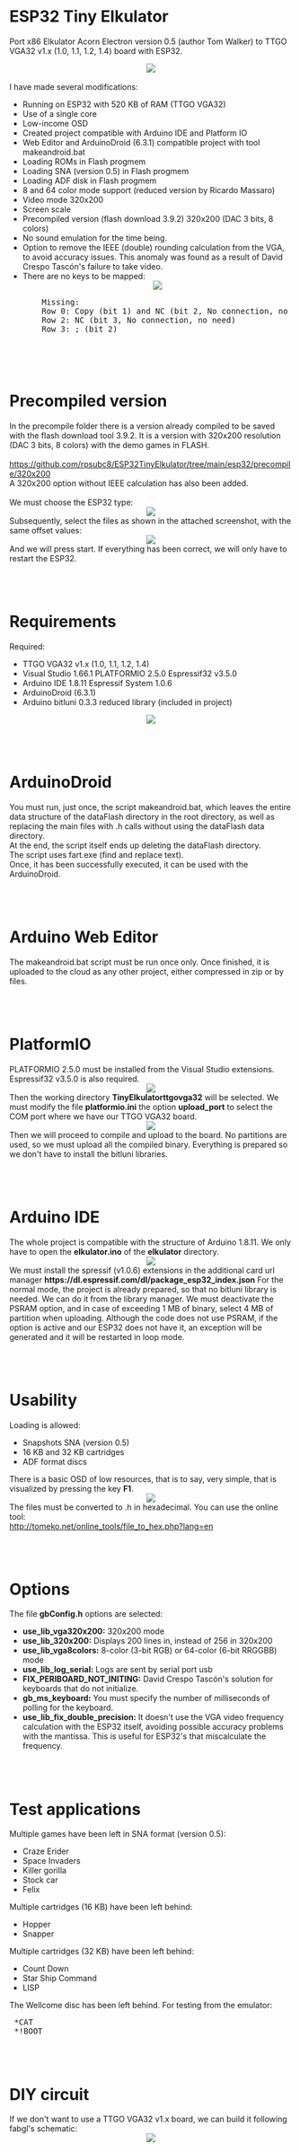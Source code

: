 # ESP32 Tiny Elkulator
Port x86 Elkulator Acorn Electron version 0.5 (author Tom Walker) to TTGO VGA32 v1.x (1.0, 1.1, 1.2, 1.4) board with ESP32.
<center><img src='preview/elkulatorpreview.gif'></center>
<br>
I have made several modifications:
<ul>
 <li>Running on ESP32 with 520 KB of RAM (TTGO VGA32)</li>
 <li>Use of a single core</li>
 <li>Low-income OSD</li>
 <li>Created project compatible with Arduino IDE and Platform IO</li>
 <li>Web Editor and ArduinoDroid (6.3.1) compatible project with tool makeandroid.bat</li>
 <li>Loading ROMs in Flash progmem</li>
 <li>Loading SNA (version 0.5) in Flash progmem</li>
 <li>Loading ADF disk in Flash progmem</li>
 <li>8 and 64 color mode support (reduced version by Ricardo Massaro)</li>
 <li>Video mode 320x200</li>
 <li>Screen scale</li>
 <li>Precompiled version (flash download 3.9.2) 320x200 (DAC 3 bits, 8 colors)</li>
 <li>No sound emulation for the time being.</li>
 <li>Option to remove the IEEE (double) rounding calculation from the VGA, to avoid accuracy issues. This anomaly was found as a result of David Crespo Tascón's failure to take video.</li>
 <li>
   There are no keys to be mapped:
   <center><img src='preview/keymatrix.gif'></center>
   <pre>
    Missing:
    Row 0: Copy (bit 1) and NC (bit 2, No connection, no need)
    Row 2: NC (bit 3, No connection, no need)
    Row 3: ; (bit 2)    
   </pre>  
 </li> 
</ul>


<br><br>
<h1>Precompiled version</h1>
In the precompile folder there is a version already compiled to be saved with the flash download tool 3.9.2. It is a version with 320x200 resolution (DAC 3 bits, 8 colors) with the demo games in FLASH.<br><br>
<a href='https://github.com/rpsubc8/ESP32TinyElkulator/tree/main/esp32/precompile/320x200'>https://github.com/rpsubc8/ESP32TinyElkulator/tree/main/esp32/precompile/320x200</a>
<br>
A 320x200 option without IEEE calculation has also been added.
<br><br>
We must choose the ESP32 type:
<center><img src='preview/flash00.gif'></center>
Subsequently, select the files as shown in the attached screenshot, with the same offset values:
<center><img src='preview/flash01.gif'></center>
And we will press start. If everything has been correct, we will only have to restart the ESP32.



<br><br>
<h1>Requirements</h1>
Required:
 <ul>
  <li>TTGO VGA32 v1.x (1.0, 1.1, 1.2, 1.4)</li>
  <li>Visual Studio 1.66.1 PLATFORMIO 2.5.0 Espressif32 v3.5.0</li>
  <li>Arduino IDE 1.8.11 Espressif System 1.0.6</li>
  <li>ArduinoDroid (6.3.1)</li>
  <li>Arduino bitluni 0.3.3 reduced library (included in project)</li>
 </ul>
<center><img src='preview/ttgovga32v12.jpg'></center>


<br><br>
<h1>ArduinoDroid</h1>
You must run, just once, the script makeandroid.bat, which leaves the entire data structure of the dataFlash directory in the root directory, as well as replacing the main files with .h calls without using the dataFlash data directory.<br>
At the end, the script itself ends up deleting the dataFlash directory.<br>
The script uses fart.exe (find and replace text).<br>
Once, it has been successfully executed, it can be used with the ArduinoDroid.


<br><br>
<h1>Arduino Web Editor</h1>
The makeandroid.bat script must be run once only. Once finished, it is uploaded to the cloud as any other project, either compressed in zip or by files.


<br><br>
<h1>PlatformIO</h1>
PLATFORMIO 2.5.0 must be installed from the Visual Studio extensions. Espressif32 v3.5.0 is also required. 
<center><img src='preview/previewPlatformIOinstall.gif'></center>
Then the working directory <b>TinyElkulatorttgovga32</b> will be selected.
We must modify the file <b>platformio.ini</b> the option <b>upload_port</b> to select the COM port where we have our TTGO VGA32 board.
<center><img src='preview/previewPlatformIO.gif'></center>
Then we will proceed to compile and upload to the board. No partitions are used, so we must upload all the compiled binary.
Everything is prepared so we don't have to install the bitluni libraries.



<br><br>
<h1>Arduino IDE</h1>
The whole project is compatible with the structure of Arduino 1.8.11.
We only have to open the <b>elkulator.ino</b> of the <b>elkulator</b> directory.
<center><img src='preview/previewArduinoIDEpreferences.gif'></center>
We must install the spressif (v1.0.6) extensions in the additional card url manager <b>https://dl.espressif.com/dl/package_esp32_index.json</b>
For the normal mode, the project is already prepared, so that no bitluni library is needed.
We can do it from the library manager.
We must deactivate the PSRAM option, and in case of exceeding 1 MB of binary, select 4 MB of partition when uploading. Although the code does not use PSRAM, if the option is active and our ESP32 does not have it, an exception will be generated and it will be restarted in loop mode.



<br><br>
<h1>Usability</h1>
Loading is allowed:
 <ul>
  <li>Snapshots SNA (version 0.5)</li>    
  <li>16 KB and 32 KB cartridges</li>
  <li>ADF format discs</li> 
 </ul>
 There is a basic OSD of low resources, that is to say, very simple, that is visualized by pressing the key <b>F1</b>.
 <center><img src='preview/previewOSD.gif'></center>  
 The files must be converted to .h in hexadecimal. You can use the online tool:<br>
 <a href='http://tomeko.net/online_tools/file_to_hex.php?lang=en'>http://tomeko.net/online_tools/file_to_hex.php?lang=en</a>




<br><br>
<h1>Options</h1>
The file <b>gbConfig.h</b> options are selected:
<ul>   
 <li><b>use_lib_vga320x200:</b> 320x200 mode</li>
 <li><b>use_lib_320x200:</b> Displays 200 lines in, instead of 256 in 320x200</li>
 <li><b>use_lib_vga8colors:</b> 8-color (3-bit RGB) or 64-color (6-bit RRGGBB) mode</li>
 <li><b>use_lib_log_serial:</b> Logs are sent by serial port usb</li>
 <li><b>FIX_PERIBOARD_NOT_INITING:</b> David Crespo Tascón's solution for keyboards that do not initialize.</li>
 <li><b>gb_ms_keyboard:</b> You must specify the number of milliseconds of polling for the keyboard.</li>
 <li><b>use_lib_fix_double_precision:</b> It doesn't use the VGA video frequency calculation with the ESP32 itself, avoiding possible accuracy problems with the mantissa. This is useful for ESP32's that miscalculate the frequency.</li>
</ul>


<br><br>
<h1>Test applications</h1>
Multiple games have been left in SNA format (version 0.5):
<ul>
 <li>Craze Erider</li>
 <li>Space Invaders</li>
 <li>Killer gorilla</li>
 <li>Stock car</li>
 <li>Felix</li>
</ul>

Multiple cartridges (16 KB) have been left behind:
<ul>
 <li>Hopper</li>
 <li>Snapper</li>
</ul>

Multiple cartridges (32 KB) have been left behind:
<ul>
 <li>Count Down</li>
 <li>Star Ship Command</li>
 <li>LISP</li>
</ul>

The Wellcome disc has been left behind. For testing from the emulator:
<pre>
 *CAT
 *!BOOT
</pre>

<br><br>
<h1>DIY circuit</h1>
If we don't want to use a TTGO VGA32 v1.x board, we can build it following fabgl's schematic:
<center><img src='preview/fabglcircuit.gif'></center>
